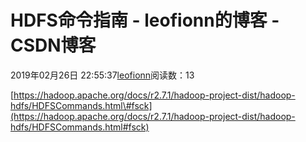
# HDFS命令指南 - leofionn的博客 - CSDN博客


2019年02月26日 22:55:37[leofionn](https://me.csdn.net/qq_36142114)阅读数：13


[https://hadoop.apache.org/docs/r2.7.1/hadoop-project-dist/hadoop-hdfs/HDFSCommands.html\#fsck](https://hadoop.apache.org/docs/r2.7.1/hadoop-project-dist/hadoop-hdfs/HDFSCommands.html#fsck)

